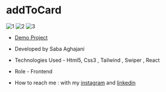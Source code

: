 # addToCard
![1](https://github.com/Saba-Aghajani-developer/addToCard/assets/135870519/385404f7-27ce-4829-a8a5-87daa9395cdc)
![2](https://github.com/Saba-Aghajani-developer/addToCard/assets/135870519/386ae6bb-327a-4892-a9c3-4bcdeaf11d57)
![3](https://github.com/Saba-Aghajani-developer/addToCard/assets/135870519/653d6234-d515-4dc2-ae85-6938f2adca55)

- [Demo Project](https://add-to-card-two.vercel.app/)

- Developed by Saba Aghajani
  
- Technologies Used - Html5, Css3 , Tailwind , Swiper , React

- Role - Frontend

- How to reach me : with my [instagram](https://instagram.com/saba_aghajani_developer?utm_source=qr&igshid=MzNlNGNkZWQ4Mg%3D%3D) and [linkedin](https://www.linkedin.com/in/saba-a-69b608208)

